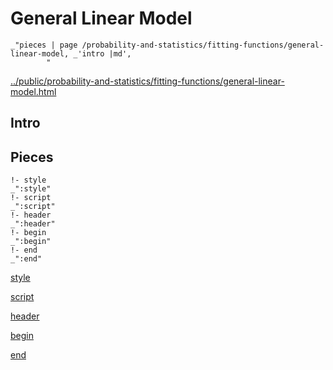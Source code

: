 # General Linear Model

    _"pieces | page /probability-and-statistics/fitting-functions/general-linear-model, _'intro |md',
            "

[../public/probability-and-statistics/fitting-functions/general-linear-model.html](# "save:")


## Intro

## Pieces

    !- style
    _":style"
    !- script
    _":script"
    !- header
    _":header"
    !- begin
    _":begin"
    !- end
    _":end"

[style]() 

[script]()

[header]()

[begin]()

[end]()

